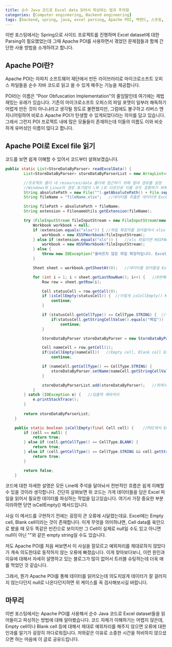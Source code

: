 ```yaml
---
title: 순수 Java 코드로 Excel data 읽어서 파싱하는 법과 주의점
categories: [Computer engineering, Backend engineering]
tags: [backend, spring, java, excel parsing, Apache POI, 백엔드, 스프링, 자바, 엑셀 파싱, 아파치 포이]
---
```


이번 포스팅에서는 Spring으로 사이드 프로젝트를 진행하며 Excel dataset에 대한 Parsing이 필요했었는데 그때 Apache POI를 사용하면서 겪었던 문제점들과 함께 간단한 사용 방법을 소개하려고 합니다.

## Apache POI란?
Apache POI는 아파치 소프트웨어 재단에서 만든 라이브러리로 마이크로소프트 오피스 파일들을 순수 자바 코드로 읽고 쓸 수 있게 해주는 기능을 제공합니다.   
    
POI라는 이름은 "Poor Obfuscation Implementation"의 줄임말인데 여기에는 제법 재밌는 유래가 있습니다. 기존의 마이크로소프트 오피스의 파일 포맷이 일부러 해독하기 어렵게 만든 것이 아니냐라고 생각될 정도로 불편했지만, 그럼에도 불구하고 리버스 엔지니어링하여 비로소 Apache POI가 탄생할 수 있게되었다라는 의미를 담고 있습니다. 그래서 그런지 POI 프로젝트 내에 많은 모듈들이 존재하는데 이들의 이름도 이와 비슷하게 유머섞인 이름이 많다고 합니다.   
    
## Apache POI로 Excel file 읽기
코드를 보면 쉽게 이해할 수 있어서 코드부터 살펴보겠습니다.
```java
public static List<StoreDataByParser> readExcelData() {
        List<StoreDataByParser> storeDataByParserList = new ArrayList<>();

        //프로젝트 폴더 내 resources/data 폴더에 접근하기 위해 절대 경로를 설정
        //Windows와 Linux의 경로 표기법이 \와 /로 다르므로 이를 모두 호환하기 위해 File.separator 사용
        String absolutePath = new File("").getAbsolutePath() + File.separator + "src" + File.separator + "main" + File.separator + "resources" + File.separator;
        String fileName = "fileName.xlsx";   //데이터를 추출한 데이터셋 Excel 파일명

        String filePath = absolutePath + fileName;
        String extension = FilenameUtils.getExtension(fileName);

        try (FileInputStream fileInputStream = new FileInputStream(new File(filePath))) {
            Workbook workbook = null;
            if (extension.equals("xlsx")) { //파일 확장자를 읽어들여서 xlsx 파일이면 XSSFWorkBook 포맷으로 생성
                workbook = new XSSFWorkbook(fileInputStream);
            } else if (extension.equals("xls")) {   //xls 파일이면 HSSFWorkBook 포맷으로 생성
                workbook = new HSSFWorkbook(fileInputStream);
            } else {
                throw new IOException("올바르지 않은 파일 확장자입니다. Excel 파일 확장자만 허용됩니다.");
            }

            Sheet sheet = workbook.getSheetAt(0);   //데이터를 읽어들일 Excel 파일의 sheet number

            for (int i = 1; i < sheet.getLastRowNum(); i++) {   //0번째 Row는 column title이라 제외하고 1번부터 마지막 Row까지 조회
                Row row = sheet.getRow(i);

                Cell statusCell = row.getCell(0);
                if (isCellEmpty(statusCell)) {  //이렇게 isCellEmpty() Method처럼 다중으로 검증해주지 않으면 POI에서 제대로 Blank cell이나 Empty cell에 대해서 처리를 잘 못한다.
                    continue;
                }

                if (statusCell.getCellType() == CellType.STRING) {  //빡빡하게 타입 검사! String 일때만 비교하기
                    if(statusCell.getStringCellValue().equals("폐업"))    //영업 상태가 폐업이면 skip
                        continue;
                }

                StoreDataByParser storeDataByParser = new StoreDataByParser();

                Cell nameCell = row.getCell(1);
                if(isCellEmpty(nameCell))   //Empty cell, Blank cell Empty string 여부를 검사
                    continue;

                if (nameCell.getCellType() == CellType.STRING) {
                    storeDataByParser.setName(nameCell.getStringCellValue());
                }

                storeDataByParserList.add(storeDataByParser);   //위에서 파싱한 각 가게별 데이터를 List에 담기
            }
        } catch (IOException e) {   //입출력 예외처리
            e.printStackTrace();
        }
        
        return storeDataByParserList;
    }

    public static boolean isCellEmpty(final Cell cell) {    //POI에서 Empty cell이나 Blank cell을 처리하는 로직이 까다로워서 따로 메서드로 추출
        if (cell == null) {
            return true;
        } else if (cell.getCellType() == CellType.BLANK) {
            return true;
        } else if (cell.getCellType() == CellType.STRING && cell.getStringCellValue().trim().isEmpty()) {
            return true;
        }

        return false;
    }
```

코드에 대한 자세한 설명은 모든 Line에 주석을 달아놔서 전반적인 흐름은 쉽게 이해할 수 있을 것이라 생각합니다. 간단히 살펴보면 위 코드는 가게 데이터들을 담은 Excel 파일을 읽어서 필요한 데이터를 파싱하는 작업을 담고있습니다. 여기서 가장 중요한 부분이라하면 당연 isCellEmpty() 메서드입니다.   
    
사실 이 메서드를 구현하기 전에는 굉장히 큰 오류에 시달렸는데요. Excel에는 Empty cell, Blank cell이라는 것이 존재합니다. 이게 무엇을 의미하냐면, Cell data를 육안으로 봤을 때 모두 똑같은 빈칸으로 보이지만 그 Cell이 실제로 null일 수도 있고 아니면 null이 아닌 ""와 같은 empty string일 수도 있습니다.   
   
저도 Apache POI를 처음 써보면서 이 사실을 잘모르고 예외처리를 제대로하지 않았다가 계속 의도한대로 동작하지 않는 오류에 빠졌습니다. 이게 찾아보다보니, 이런 원인과 이유에 대해서 자세히 설명하고 있는 블로그가 많이 없어서 트러블 슈팅하는데 더욱 애를 먹었던 것 같습니다.   
    
그래서, 뭔가 Apache POI를 통해 데이터를 읽어오는데 의도치않게 데이터가 잘 걸러지지 않는다던지 null로 나온다던지하면 위 케이스를 꼭 검사해보시길 바랍니다.   

## 마무리
이번 포스팅에서는 Apache POI를 사용해서 순수 Java 코드로 Excel dataset들을 읽어들이고 파싱하는 방법에 대해 알아봤습니다. 코드 자체가 이해하기는 어렵지 않은데, Empty cell이나 Blank cell 등에 대해서 제대로 예외처리를 해주지 않으면 오류에 대한 인과를 알기가 굉장히 까다로워집니다. 저와같은 이유로 소중한 시간을 허비하지 않으셨으면 하는 마음에 이 글로 공유드립니다.